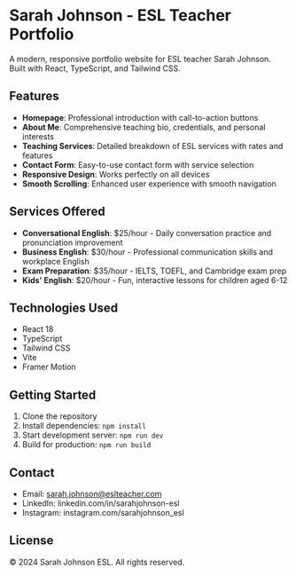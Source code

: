 # Sarah Johnson - ESL Teacher Portfolio

A modern, responsive portfolio website for ESL teacher Sarah Johnson. Built with React, TypeScript, and Tailwind CSS.

## Features

- **Homepage**: Professional introduction with call-to-action buttons
- **About Me**: Comprehensive teaching bio, credentials, and personal interests
- **Teaching Services**: Detailed breakdown of ESL services with rates and features
- **Contact Form**: Easy-to-use contact form with service selection
- **Responsive Design**: Works perfectly on all devices
- **Smooth Scrolling**: Enhanced user experience with smooth navigation

## Services Offered

- **Conversational English**: $25/hour - Daily conversation practice and pronunciation improvement
- **Business English**: $30/hour - Professional communication skills and workplace English
- **Exam Preparation**: $35/hour - IELTS, TOEFL, and Cambridge exam prep
- **Kids' English**: $20/hour - Fun, interactive lessons for children aged 6-12

## Technologies Used

- React 18
- TypeScript
- Tailwind CSS
- Vite
- Framer Motion

## Getting Started

1. Clone the repository
2. Install dependencies: `npm install`
3. Start development server: `npm run dev`
4. Build for production: `npm run build`

## Contact

- Email: sarah.johnson@eslteacher.com
- LinkedIn: linkedin.com/in/sarahjohnson-esl
- Instagram: instagram.com/sarahjohnson_esl

## License

© 2024 Sarah Johnson ESL. All rights reserved.
